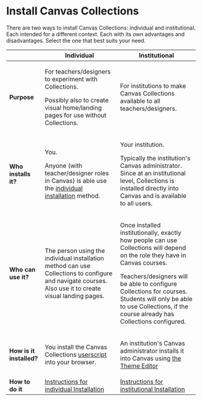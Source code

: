 # Install Canvas Collections

There are two ways to install Canvas Collections: individual and institutional. Each intended for a different context. Each with its own advantages and disadvantages. Select the one that best suits your need.

| | Individual | Institutional |
| ---- | ---- | ---- |
| **Purpose** | <p>For teachers/designers to experiment with Collections.</p><p>Possibly also to create visual home/landing pages for use without Collections.</p> | <p>For institutions to make Canvas Collections available to all teachers/designers.</p> |
| **Who installs it?** | <p>You.</p><p> Anyone (with teacher/designer roles in Canvas) is able use the [individual installation](individual.md) method.</p> | <p>Your institution.</p> <p>Typically the institution's Canvas administrator. Since at an institutional level, Collections is installed directly into Canvas and is available to all users.</p> |
| **Who can use it?** | <p>The person using the individual installation method can use Collections to configure and navigate courses. Also use it to create visual landing pages.</p> | <p>Once installed institutionally, exactly how people can use Collections will depend on the role they have in Canvas courses.</p> <p> Teachers/designers will be able to configure Collections for courses. Students will only be able to use Collections, if the course already has Collections configured.</p> |
| **How is it installed?** | <p>You install the Canvas Collections [userscript](https://en.wikipedia.org/wiki/Userscript) into your browser.</p> | <p>An institution's Canvas administrator installs it into Canvas using [the Theme Editor](https://community.canvaslms.com/t5/Video-Guide/Theme-Editor-Admins/ta-p/383021)</p> |
| **How to do it** | [Instructions for individual Installation](individual.md) | [Instructions for institutional Installation](institutional.md) |
